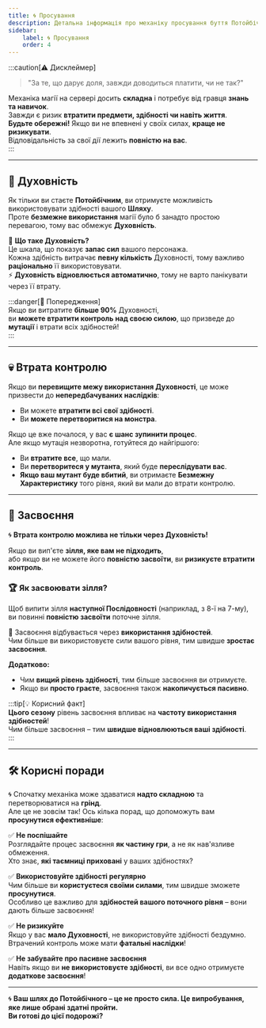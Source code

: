 ```yaml
---  
title: 🌀 Просування  
description: Детальна інформація про механіку просування буття Потойбічним на сервері  
sidebar:  
    label: 🌀 Просування  
    order: 4
---  
```


:::caution[⚠️ Дисклеймер]
> "За те, що дарує доля, завжди доводиться платити, чи не так?"

Механіка магії на сервері досить **складна** і потребує від гравця **знань та навичок**.  
Завжди є ризик **втратити предмети, здібності чи навіть життя**.  
**Будьте обережні!** Якщо ви не впевнені у своїх силах, **краще не ризикувати**.  
Відповідальність за свої дії лежить **повністю на вас**.  
:::

---  

## 🔮 Духовність

Як тільки ви стаєте **Потойбічним**, ви отримуєте можливість використовувати здібності вашого **Шляху**.  
Проте **безмежне використання** магії було б занадто простою перевагою, тому вас обмежує **Духовність**.

💠 **Що таке Духовність?**  
Це шкала, що показує **запас сил** вашого персонажа.  
Кожна здібність витрачає **певну кількість** Духовності, тому важливо **раціонально** її використовувати.  
⚡ **Духовність відновлюється автоматично**, тому не варто панікувати через її втрату.

:::danger[🚨 Попередження]  
Якщо ви витратите **більше 90%** Духовності,  
ви **можете втратити контроль над своєю силою**, що призведе до **мутації** і втрати всіх здібностей!  
:::

---  

## 💀 Втрата контролю

Якщо ви **перевищите межу використання Духовності**, це може призвести до **непередбачуваних наслідків**:
- Ви можете **втратити всі свої здібності**.
- Ви **можете перетворитися на монстра**.

Якщо це вже почалося, у вас **є шанс зупинити процес**.  
Але якщо мутація незворотна, готуйтеся до найгіршого:
- Ви **втратите все**, що мали.
- Ви **перетворитеся у мутанта**, який буде **переслідувати вас**.
- **Якщо ваш мутант буде вбитий**, ви отримаєте **Безмежну Характеристику** того рівня, який ви мали до втрати контролю.

---  

## 🧪 Засвоєння

🌀 **Втрата контролю можлива не тільки через Духовність!**

Якщо ви вип'єте **зілля, яке вам не підходить**,  
або якщо ви не можете його **повністю засвоїти**, ви **ризикуєте втратити контроль**.

### 🏆 Як засвоювати зілля?

Щоб випити зілля **наступної Послідовності** (наприклад, з 8-ї на 7-му),  
ви повинні **повністю засвоїти** поточне зілля.

🔹 Засвоєння відбувається через **використання здібностей**.  
Чим більше ви використовуєте сили вашого рівня, тим швидше **зростає засвоєння**.

**Додатково:**
- Чим **вищий рівень здібності**, тим більше засвоєння ви отримуєте.
- Якщо ви **просто граєте**, засвоєння також **накопичується пасивно**.

:::tip[💡 Корисний факт]  
**Цього сезону** рівень засвоєння впливає на **частоту використання здібностей**!  
Чим більше засвоєння – тим **швидше відновлюються ваші здібності**.  
:::

---  

## 🛠️ Корисні поради

🌀 Спочатку механіка може здаватися **надто складною** та перетворюватися на **грінд**.  
Але це не зовсім так! Ось кілька порад, що допоможуть вам **просунутися ефективніше**:

✅ **Не поспішайте**  
Розглядайте процес засвоєння **як частину гри**, а не як нав'язливе обмеження.  
Хто знає, **які таємниці приховані** у ваших здібностях?

✅ **Використовуйте здібності регулярно**  
Чим більше ви **користуєтеся своїми силами**, тим швидше зможете **просунутися**.  
Особливо це важливо для **здібностей вашого поточного рівня** – вони дають більше засвоєння!

✅ **Не ризикуйте**  
Якщо у вас **мало Духовності**, не використовуйте здібності бездумно.  
Втрачений контроль може мати **фатальні наслідки**!

✅ **Не забувайте про пасивне засвоєння**  
Навіть якщо ви **не використовуєте здібності**, ви все одно отримуєте **додаткове засвоєння**!

---  

🌀 **Ваш шлях до Потойбічного – це не просто сила. Це випробування, яке лише обрані здатні пройти.**  
**Ви готові до цієї подорожі?**  

